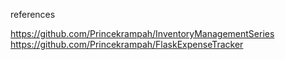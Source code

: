 references 

https://github.com/Princekrampah/InventoryManagementSeries
https://github.com/Princekrampah/FlaskExpenseTracker
